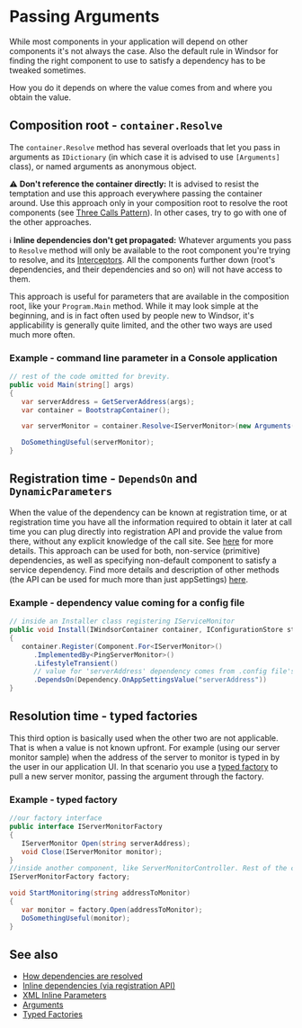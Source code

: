# Passing Arguments

While most components in your application will depend on other components it's not always the case. Also the default
rule in Windsor for finding the right component to use to satisfy a dependency has to be tweaked sometimes.

How you do it depends on where the value comes from and where you obtain the value.

## Composition root - `container.Resolve`

The `container.Resolve` method has several overloads that let you pass in arguments as `IDictionary` (in which case it
is advised to use `[Arguments]` class), or named arguments as anonymous object.

:warning: **Don't reference the container directly:** It is advised to resist the temptation and use this approach
everywhere passing the container around. Use this approach only in your composition root to resolve the root
components (see [Three Calls Pattern](three-calls-pattern.md)). In other cases, try to go with one of the other
approaches.

:information_source: **Inline dependencies don't get propagated:** Whatever arguments you pass to `Resolve` method will
only be available to the root component you're trying to resolve, and its [Interceptors](interceptors.md). All the
components further down (root's dependencies, and their dependencies and so on) will not have access to them.

This approach is useful for parameters that are available in the composition root, like your `Program.Main` method.
While it may look simple at the beginning, and is in fact often used by people new to Windsor, it's applicability is
generally quite limited, and the other two ways are used much more often.

### Example - command line parameter in a Console application

```csharp
// rest of the code omitted for brevity.
public void Main(string[] args)
{
   var serverAddress = GetServerAddress(args);
   var container = BootstrapContainer();

   var serverMonitor = container.Resolve<IServerMonitor>(new Arguments(new { serverAddress }));

   DoSomethingUseful(serverMonitor);
}
```

## Registration time - `DependsOn` and `DynamicParameters`

When the value of the dependency can be known at registration time, or at registration time you have all the information
required to obtain it later at call time you can plug directly into registration API and provide the value from there,
without any explicit knowledge of the call site. See [here](inline-dependencies.md) for more details. This approach can
be used for both, non-service (primitive) dependencies, as well as specifying non-default component to satisfy a service
dependency. Find more details and description of other methods (the API can be used for much more than just
appSettings) [here](inline-dependencies.md).

### Example - dependency value coming for a config file

```csharp
// inside an Installer class registering IServiceMonitor
public void Install(IWindsorContainer container, IConfigurationStore store)
{
   container.Register(Component.For<IServerMonitor>()
      .ImplementedBy<PingServerMonitor>()
      .LifestyleTransient()
      // value for 'serverAddress' dependency comes from .config file's appSettings value also named 'serverAddress'
      .DependsOn(Dependency.OnAppSettingsValue("serverAddress"))
}
```

## Resolution time - typed factories

This third option is basically used when the other two are not applicable. That is when a value is not known upfront.
For example (using our server monitor sample) when the address of the server to monitor is typed in by the user in our
application UI.
In that scenario you use a [typed factory](typed-factory-facility.md) to pull a new server monitor, passing the argument
through the factory.

### Example - typed factory

```csharp
//our factory interface
public interface IServerMonitorFactory
{
   IServerMonitor Open(string serverAddress);
   void Close(IServerMonitor monitor);
}
//inside another component, like ServerMonitorController. Rest of the code omitted for brevity.
IServerMonitorFactory factory;

void StartMonitoring(string addressToMonitor)
{
   var monitor = factory.Open(addressToMonitor);
   DoSomethingUseful(monitor);
}
```

## See also

* [How dependencies are resolved](how-dependencies-are-resolved.md)
* [Inline dependencies (via registration API)](inline-dependencies.md)
* [XML Inline Parameters](xml-inline-parameters.md)
* [Arguments](arguments.md)
* [Typed Factories](typed-factory-facility.md)